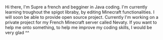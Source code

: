 Hi there, I'm Supre a french and begginer in Java coding. I'm currently learning troughout the spigot libraby, by editing Minecraft functionalities.
I will soon be able to provide open source project. Currently I'm working on a private project for my French Minecraft server called Nevaty.
If you want to help me onto something, to help me improve my coding skills, I would be very glad ^^
